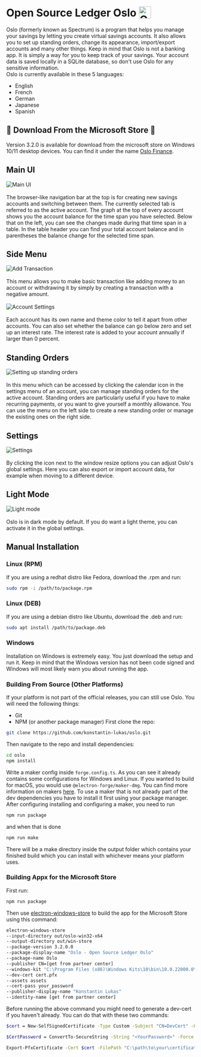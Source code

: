# Open Source Ledger Oslo <img style="transform: translateY(5px)" src="src/img/favicon.svg" alt="Oslo Logo" height="32px">
Oslo (formerly known as Spectrum) is a program that helps you manage your savings by letting you create virtual savings accounts. 
It also allows you to set up standing orders, change its appearance, import/export accounts and many other things. 
Keep in mind that Oslo is not a banking app. It is simply a way for you to keep track of your savings. 
Your account data is saved locally in a SQLite database, so don't use Oslo for any sensitive information.<br>
Oslo is currently available in these 5 languages:
- English
- French
- German
- Japanese
- Spanish
## 🎉 Download From the Microsoft Store 🎉
Version 3.2.0 is available for download from the microsoft store on Windows 10/11 desktop devices.
You can find it under the name [Oslo Finance](https://www.microsoft.com/store/productId/9N26D41H49GF?ocid=pdpshare).

## Main UI
<img src="screenshots/main_ui.png" alt="Main UI"><br><br>
The browser-like navigation bar at the top is for creating new savings accounts and switching between them. The currently selected tab is referred to as the active account. The graph at the top of every account shows you the account balance for the time span you have selected. Below that on the left, you can see the changes made during that time span in a table. In the table header you can find your total account balance and in parentheses the balance change for the selected time span.
## Side Menu
<img src="screenshots/add_transaction.png" alt="Add Transaction"><br><br>
This menu allows you to make basic transaction like adding money to an account or withdrawing it by simply by creating a transaction with a negative amount.
<br><br><img src="screenshots/account_settings.png" alt="Account Settings"><br><br>
Each account has its own name and theme color to tell it apart from other accounts. You can also set whether the balance can go below zero and set up an interest rate. The interest rate is added to your account annually if larger than 0 percent.
## Standing Orders
<img src="screenshots/standing_orders.png" alt="Setting up standing orders"><br><br>
In this menu which can be accessed by clicking the calendar icon in the settings menu of an account, you can manage standing orders for the active account. Standing orders are particularly useful if you have to make recurring payments, or you want to give yourself a monthly allowance. You can use the menu on the left side to create a new standing order or manage the existing ones on the right side.
## Settings
<img src="screenshots/settings.png" alt="Settings"><br><br>
By clicking the icon next to the window resize options you can adjust Oslo's global settings. Here you can also export or import account data, for example when moving to a different device.
## Light Mode
<img src="screenshots/light_mode.png" alt="Light mode"><br><br>
Oslo is in dark mode by default. If you do want a light theme, you can activate it in the global settings.

## Manual Installation
### Linux (RPM)
If you are using a redhat distro like Fedora, download the .rpm and run:
```bash
sudo rpm -i /path/to/package.rpm
```
### Linux (DEB)
If you are using a debian distro like Ubuntu, download the .deb and run:
```bash
sudo apt install /path/to/package.deb
```
### Windows
Installation on Windows is extremely easy. You just download the setup and run it. Keep in mind that the Windows version
has not been code signed and Windows will most likely warn you about running the app.
### Building From Source (Other Platforms)
If your platform is not part of the official releases, you can still use Oslo.
You will need the following things:
- Git
- NPM (or another package manager)
  First clone the repo:
```bash
git clone https://github.com/konstantin-lukas/oslo.git
```
Then navigate to the repo and install dependencies:
```bash
cd oslo
npm install
```
Write a maker config inside `forge.config.ts`.
As you can see it already contains some configurations for Windows and Linux. If you wanted
to build for macOS, you would use `@electron-forge/maker-dmg`. You can find more information
on makers [here](https://www.electronforge.io/config/makers). To use a maker that is not already part of the
dev dependencies you have to install it first using your package manager.
After configuring installing and configuring a maker, you need to run
```bash
npm run package
```
and when that is done
```bash
npm run make
```
There will be a make directory inside the output folder which contains your finished build
which you can install with whichever means your platform uses.

### Building Appx for the Microsoft Store
First run:
```bash
npm run package
```
Then use [electron-windows-store](https://github.com/electron-userland/electron-windows-store) to build
the app for the Microsoft Store using this command:
```bash
electron-windows-store 
--input-directory out/oslo-win32-x64 
--output-directory out/win-store 
--package-version 3.2.0.0 
--package-display-name "Oslo - Open Source Ledger Oslo"
--package-name Oslo 
--publisher CN=[get from partner center] 
--windows-kit "C:\Program Files (x86)\Windows Kits\10\bin\10.0.22000.0\x64" 
--dev-cert cert.pfx 
--assets assets 
--cert-pass your_password 
--publisher-display-name "Konstantin Lukas" 
--identity-name [get from partner center]
```
Before running the above command you might need to generate a dev-cert if you haven't already. You can do that with 
these two commands:
```bash
$cert = New-SelfSignedCertificate -Type Custom -Subject "CN=DevCert" -KeyExportPolicy Exportable -KeySpec Signature -HashAlgorithm SHA256 -CertStoreLocation "Cert:\CurrentUser\My" -KeyLength 2048

$CertPassword = ConvertTo-SecureString -String "<YourPassword>" -Force -AsPlainText

Export-PfxCertificate -Cert $cert -FilePath "C:\path\to\your\certificate.pfx" -Password $CertPassword
```